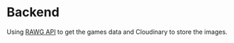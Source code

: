 # Backend

Using [RAWG API](https://rawg.io/apidocs) to get the games data and Cloudinary to store the images.